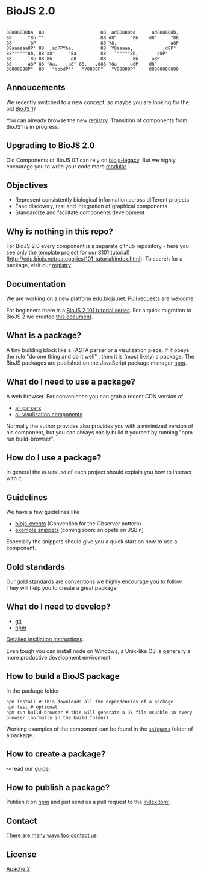 BioJS 2.0
=========

```

88888888ba  88                     88  ad88888ba      ad888888b,  
88      "8b ""                     88 d8"     "8b    d8"     "88  
88      ,8P                        88 Y8,                    a8P  
88aaaaaa8P' 88  ,adPPYba,          88 `Y8aaaaa,           ,d8P"   
88""""""8b, 88 a8"     "8a         88   `"""""8b,       a8P"      
88      `8b 88 8b       d8         88         `8b     a8P'        
88      a8P 88 "8a,   ,a8" 88,   ,d88 Y8a     a8P    d8"          
88888888P"  88  `"YbbdP"'   "Y8888P"   "Y88888P"     88888888888 

 ```

Annoucements
----------------

We recently switched to a new concept, so maybe you are looking for the old [BioJS 1](https://github.com/biojs/biojs1)?

You can already browse the new [registry](http://biojs.net/registry-ui/client/#/). Transition of components from BioJS1 is in progress.


Upgrading to BioJS 2.0
----------------------

Old Components of BioJS 0.1 can rely on [biojs-legacy](http://edu.biojs.net/tutorials/aQuickGuideForMigrating.html). But we highly encourage you to write your code more [modular](http://edu.biojs.net/categories/101_tutorial/index.html).


Objectives
----------

* Represent consistently biological information across different projects
* Ease discovery, test and integration of graphical components
* Standardize and facilitate components development

Why is nothing in this repo?
---------------------------

For BioJS 2.0 every component is a separate github repository - here you see only the template project for our 8101 tutorial](http://edu.biojs.net/categories/101_tutorial/index.html). To search for a package, visit our [registry](registry.biojs.net)

Documentation
--------------

We are working on a new platform [edu.biojs.net](http://edu.biojs.net/).
[Pull requests](https://github.com/biojs/tutorials) are welcome.

For beginners there is a [BioJS 2 101 tutorial series](http://edu.biojs.net/categories/101_tutorial/index.html).
For a quick migration to BioJS 2 we created [this document](http://edu.biojs.net/tutorials/aQuickGuideForMigrating.html).

What is a package?
------------------

A tiny building block like a FASTA parser or a visulization piece. If it obeys the rule "do one thing and do it well" , then it is (most likely) a package. The BioJS packages are published on the JavaScript package manager [npm](npmjs.org).

What do I need to use a package?
-------------------------------

A web browser. For convenience you can grab a recent CDN version of

* [all parsers](https://github.com/biojs/biojs-meta-parser)
* [all visulization components](https://github.com/biojs/biojs-meta-vis)

Normally the author provides also provides you with a minimized version of his component, but you can always easily build it yourself by running "npm run build-browser".

How do I use a package?
-------------------------------

In general the `README.md` of each project should explain you how to interact with it.

Guidelines
-----------

We have a few guidelines like 

* [biojs-events](https://github.com/biojs/biojs-events) (Convention for the Observer pattern)
* [example snippets](https://github.com/greenify/biojs-sniper) (coming soon: snippets on JSBin)

Especially the snippets should give you a quick start on how to use a component.

Gold standards
--------------

Our [gold standards](https://github.com/biojs/biojs/wiki/Gold-standards) are conventions we highly encourage you to follow. They will help you to create a great package!

What do I need to develop?
-------------------------------

* [git](https://try.github.io/levels/1/challenges/1)
* [npm](http://nodejs.org/download/)


[Detailed instllation instructions](http://edu.biojs.net/series/101_graduate/02_getting_started.html).

Even tough you can install node on Windows, a Unix-like OS is generally a more productive development enviroment.

How to build a BioJS package
----------------------------

In the package folder

```
npm install # this downloads all the dependencies of a package
npm test # optional
npm run build-browser # this will generate a JS file usuable in every browser (normally in the build folder)
```

Working examples of the component can be found in the [`snippets`](https://github.com/greenify/biojs-sniper) folder of a package.


How to create a package?
-------------------------

↝ read our [guide](http://edu.biojs.net/categories/101_tutorial/index.html).


How to publish a package?
-------------------------

Publish it on [npm](npmjs.org) and just send us a pull request to the [index.toml](https://github.com/biojs/registry/blob/master/index.toml).


Contact
-------

[There are many ways too contact us](http://0.0.0.0:4000/get_involved.html)

License
-------

[Apache 2](http://www.apache.org/licenses/LICENSE-2.0)
